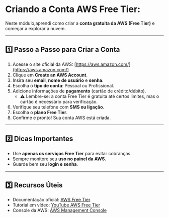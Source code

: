 #  Criando a Conta AWS Free Tier:

Neste módulo,aprendi como criar a **conta gratuita da AWS (Free Tier)** e começar a explorar a nuvem.

---

## 1️⃣ Passo a Passo para Criar a Conta

1. Acesse o site oficial da AWS: [https://aws.amazon.com/](https://aws.amazon.com/)
2. Clique em **Create an AWS Account**.
3. Insira seu **email**, **nome de usuário** e **senha**.
4. Escolha o **tipo de conta**: Pessoal ou Profissional.
5. Adicione informações de **pagamento** (cartão de crédito/débito).  
   - ⚠️ Lembre-se: a conta Free Tier é gratuita até certos limites, mas o cartão é necessário para verificação.
6. Verifique seu telefone com **SMS ou ligação**.
7. Escolha o **plano Free Tier**.
8. Confirme e pronto! Sua conta AWS está criada.

---

## 2️⃣ Dicas Importantes

- Use **apenas os serviços Free Tier** para evitar cobranças.
- Sempre monitore seu **uso no painel da AWS**.
- Guarde bem seu **login e senha**.

---

## 3️⃣ Recursos Úteis

- Documentação oficial: [AWS Free Tier](https://aws.amazon.com/free/)
- Tutorial em vídeo: [YouTube AWS Free Tier](https://www.youtube.com/results?search_query=aws+free+tier+tutorial)
- Console da AWS: [AWS Management Console](https://aws.amazon.com/console/)



